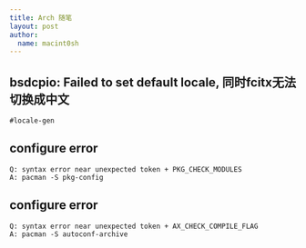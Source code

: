 ```yaml
---
title: Arch 随笔
layout: post
author:
  name: macint0sh
---
```

## bsdcpio: Failed to set default locale, 同时fcitx无法切换成中文
	#locale-gen    
	
## configure error  
	Q: syntax error near unexpected token + PKG_CHECK_MODULES  
	A: pacman -S pkg-config

## configure error  
	Q: syntax error near unexpected token + AX_CHECK_COMPILE_FLAG  
	A: pacman -S autoconf-archive 
